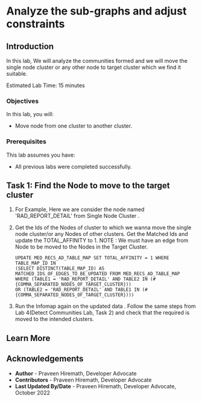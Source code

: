 # Analyze the sub-graphs and adjust constraints

## Introduction

In this lab, We will analyze the communities formed and we will move the single node cluster or any other node to target cluster which we find it suitable.

Estimated Lab Time: 15 minutes

### Objectives

In this lab, you will:
* Move node from one cluster to another cluster.

### Prerequisites

This lab assumes you have:

* All previous labs were completed successfully.

## Task 1: Find the Node to move to the target cluster

1. For Example, Here we are consider the node named 'RAD_REPORT_DETAIL' from Single Node Cluster .
	
2. Get the Ids of the Nodes of cluster to which we wanna move the single node cluster/or any Nodes of other clusters. Get the Matched Ids and update the TOTAL_AFFINITY to 1. 
NOTE : We must have an edge from Node to be moved to the Nodes in the Target Cluster. 
	~~~
	UPDATE MED_RECS_AD_TABLE_MAP SET TOTAL_AFFINITY = 1 WHERE TABLE_MAP_ID IN 
	(SELECT DISTINCT(TABLE_MAP_ID) AS MATCHED_IDS_OF_EDGES_TO_BE_UPDATED FROM MED_RECS_AD_TABLE_MAP
	WHERE (TABLE1 = 'RAD_REPORT_DETAIL' AND TABLE2 IN (#{COMMA_SEPARATED_NODES_OF_TARGET_CLUSTER}))
	OR (TABLE2 = 'RAD_REPORT_DETAIL' AND TABLE1 IN (#{COMMA_SEPARATED_NODES_OF_TARGET_CLUSTER})))
	~~~

3. Run the Infomap again on the updated data . Follow the same steps from Lab 4(Detect Communities Lab, Task 2) and check that the required is moved to the intended clusters.
## Learn More

## Acknowledgements
* **Author** - Praveen Hiremath, Developer Advocate
* **Contributors** -  Praveen Hiremath, Developer Advocate
* **Last Updated By/Date** - Praveen Hiremath, Developer Advocate, October 2022